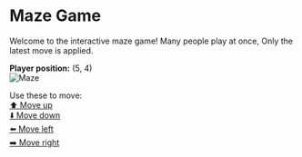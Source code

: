 # Maze Game  
Welcome to the interactive maze game! Many people play at once, Only the latest move is applied.

**Player position:** (5, 4)  
![Maze](https://recognize-instructor-criteria-other.trycloudflare.com/images/pos_5_4.png?t=1760516710390)

Use these to move:  
[⬆️ Move up](https://recognize-instructor-criteria-other.trycloudflare.com/move/5_4_w)  
[⬇️ Move down](https://recognize-instructor-criteria-other.trycloudflare.com/move/5_4_s)  
[⬅️ Move left](https://recognize-instructor-criteria-other.trycloudflare.com/move/5_4_a)  
[➡️ Move right](https://recognize-instructor-criteria-other.trycloudflare.com/move/5_4_d)
